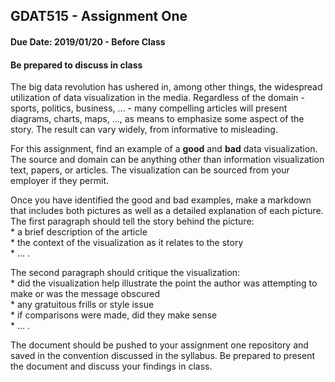 ## GDAT515 - Assignment One

#### Due Date: 2019/01/20 - Before Class

#### Be prepared to discuss in class

The big data revolution has ushered in, among other things, the
widespread utilization of data visualization in the media. Regardless of
the domain - sports, politics, business, … - many compelling articles
will present diagrams, charts, maps, …, as means to emphasize some
aspect of the story. The result can vary widely, from informative to
misleading.

For this assignment, find an example of a **good** and **bad** data
visualization. The source and domain can be anything other than
information visualization text, papers, or articles. The visualization
can be sourced from your employer if they permit.

Once you have identified the good and bad examples, make a markdown that
includes both pictures as well as a detailed explanation of each
picture. The first paragraph should tell the story behind the picture:  
\* a brief description of the article  
\* the context of the visualization as it relates to the story  
\* … .

The second paragraph should critique the visualization:  
\* did the visualization help illustrate the point the author was
attempting to make or was the message obscured  
\* any gratuitous frills or style issue  
\* if comparisons were made, did they make sense  
\* … .

The document should be pushed to your assignment one repository and
saved in the convention discussed in the syllabus. Be prepared to
present the document and discuss your findings in class.
